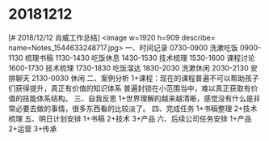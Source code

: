 # 20181212

[# 2018/12/12 肖威工作总结]
<image w=1920 h=909 describe= name=Notes_1544633248717.jpg>
一、时间记录
0730-0900 洗漱吃饭
0900-1130 梳理书稿
1130-1430 吃饭休息
1430-1530 技术梳理
1530-1600 课程讨论
1600-1730 技术梳理
1730-1830 吃饭溜达
1830-2030 洗漱休闲
2030-2130 安排聊天
2130-0030 休闲
二、案例分析
1+课程：现在的课程普遍不可以帮助孩子们获得提升，真正有价值的知识体系 普遍封锁在小范围当中，难以真正获取有价值的技能体系结构。
三、自我反思
1+世界理解的越来越清晰，感觉没有什么是非常必要去做的事情，很多东西看的比较淡了。
四、完成任务
1+书稿整理
2+技术梳理
五、明日计划安排
1+书稿 2+技术 3+产品
六、后续公司任务安排
1+产品 2+运营 3+传承
